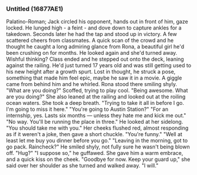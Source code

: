 ### Untitled (16877AE1)

Palatino-Roman; Jack circled his opponent, hands out in front of him, gaze locked. He lunged high - a feint - and dove down to capture ankles for a takedown. Seconds later he had the tap and stood up in victory. A few scattered cheers from classmates. A quick scan of the crowd and he thought he caught a long admiring glance from Rona, a beautiful girl he'd been crushing on for months. He looked again and she'd turned away. Wishful thinking? Class ended and he stepped out onto the deck, leaning against the railing. He'd just turned 17 years old and was still getting used to his new height after a growth spurt. Lost in thought, he struck a pose, something that made him feel epic, maybe he saw it in a movie. A giggle came from behind him and he whirled. Rona stood there smiling shyly. "What are you doing?" Scoffed, trying to play cool. "Being awesome. What are you doing?" She also leaned at the railing and looked out at the roiling ocean waters. She took a deep breath. "Trying to take it all in before I go. I'm going to miss it here." "You're going to Austin Station?" "For an internship, yes. Lasts six months — unless they hate me and kick me out." "No way. You'll be running the place in three." He looked at her sidelong. "You should take me with you." Her cheeks flushed red, almost responding as if it weren't a joke, then gave a short chuckle. "You're funny." "Well at least let me buy you dinner before you go." "Leaving in the morning, got to go pack. Raincheck?" He smiled shyly, not fully sure he wasn't being blown off. "Hug?" "I suppose so," he guffawed. She gave him a warm embrace, and a quick kiss on the cheek. "Goodbye for now. Keep your guard up," she said over her shoulder as she turned and walked away. "I will."
